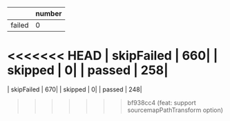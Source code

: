 |  | number |
|----| ---- |
| failed | 0|
<<<<<<< HEAD
| skipFailed | 660|
| skipped | 0|
| passed | 258|
=======
| skipFailed | 670|
| skipped | 0|
| passed | 248|
>>>>>>> bf938cc4 (feat: support sourcemapPathTransform option)
